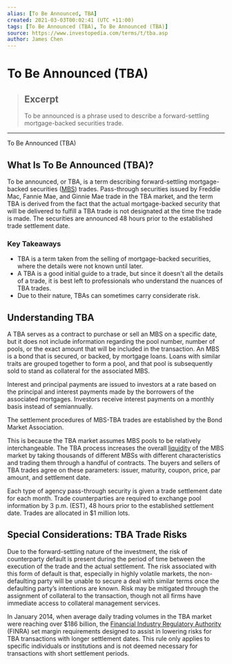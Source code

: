 ```yaml
---
alias: [To Be Announced, TBA]
created: 2021-03-03T00:02:41 (UTC +11:00)
tags: [To Be Announced (TBA), To Be Announced (TBA)]
source: https://www.investopedia.com/terms/t/tba.asp
author: James Chen
---
```


# To Be Announced (TBA)

> ## Excerpt
> To be announced is a phrase used to describe a forward-settling mortgage-backed securities trade.

---

To Be Announced (TBA)
## What Is To Be Announced (TBA)?

To be announced, or TBA, is a term describing forward-settling mortgage-backed securities ([MBS](https://www.investopedia.com/terms/m/mbs.asp)) trades. Pass-through securities issued by Freddie Mac, Fannie Mae, and Ginnie Mae trade in the TBA market, and the term TBA is derived from the fact that the actual mortgage-backed security that will be delivered to fulfill a TBA trade is not designated at the time the trade is made. The securities are announced 48 hours prior to the established trade settlement date.

### Key Takeaways

-   TBA is a term taken from the selling of mortgage-backed securities, where the details were not known until later.
-   A TBA is a good initial guide to a trade, but since it doesn't all the details of a trade, it is best left to professionals who understand the nuances of TBA trades.
-   Due to their nature, TBAs can sometimes carry considerate risk.

## Understanding TBA

A TBA serves as a contract to purchase or sell an MBS on a specific date, but it does not include information regarding the pool number, number of pools, or the exact amount that will be included in the transaction. An MBS is a bond that is secured, or backed, by mortgage loans. Loans with similar traits are grouped together to form a pool, and that pool is subsequently sold to stand as collateral for the associated MBS.

Interest and principal payments are issued to investors at a rate based on the principal and interest payments made by the borrowers of the associated mortgages. Investors receive interest payments on a monthly basis instead of semiannually.

The settlement procedures of MBS-TBA trades are established by the Bond Market Association.

This is because the TBA market assumes MBS pools to be relatively interchangeable. The TBA process increases the overall [liquidity](https://www.investopedia.com/terms/l/liquidity.asp) of the MBS market by taking thousands of different MBSs with different characteristics and trading them through a handful of contracts. The buyers and sellers of TBA trades agree on these parameters: issuer, maturity, coupon, price, par amount, and settlement date.

Each type of agency pass-through security is given a trade settlement date for each month. Trade counterparties are required to exchange pool information by 3 p.m. (EST), 48 hours prior to the established settlement date. Trades are allocated in $1 million lots.

## Special Considerations: TBA Trade Risks

Due to the forward-settling nature of the investment, the risk of counterparty default is present during the period of time between the execution of the trade and the actual settlement. The risk associated with this form of default is that, especially in highly volatile markets, the non-defaulting party will be unable to secure a deal with similar terms once the defaulting party’s intentions are known. Risk may be mitigated through the assignment of collateral to the transaction, though not all firms have immediate access to collateral management services.

In January 2014, when average daily trading volumes in the TBA market were reaching over $186 billion, the [Financial Industry Regulatory Authority](https://www.investopedia.com/terms/f/finra.asp) (FINRA) set margin requirements designed to assist in lowering risks for TBA transactions with longer settlement dates. This rule only applies to specific individuals or institutions and is not deemed necessary for transactions with short settlement periods.
